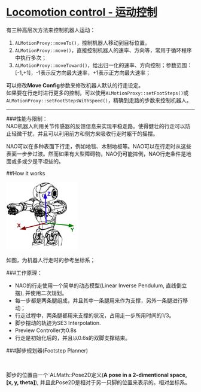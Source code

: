 [Locomotion control - 运动控制](http://doc.aldebaran.com/2-1/naoqi/motion/control-walk.html#control-walk)
====

有三种高层次方法来控制机器人运动：

1. `ALMotionProxy::moveTo()`，控制机器人移动到目标位置。
2. `ALMotionProxy::move()`，直接控制机器人的速率、方向等，常用于循环程序中执行多次；
3. `ALMotionProxy::moveToward()`，给出归一化的速率、方向控制；参数范围：[-1,+1]，-1表示反方向最大速率，+1表示正方向最大速率；

可以修改**Move Config**参数来修改机器人默认的行走设定。    
如果要在行走时进行更多的控制，可以使用`ALMotionProxy::setFootSteps()`或`ALMotionProxy::setFootStepsWithSpeed()`，精确到走路的步数来控制机器人。    

----
  
###性能与限制：     
NAO机器人利用关节传感器的反馈信息来实现平稳走路。使得健壮的行走可以防止轻微干扰，并且可以利用前方和侧方来吸收行走时躯干的摇摆。

NAO可以在多种表面下行走，例如地毯、木制地板等。NAO可以在行走时从这些表面一步步过渡。然而如果有大型障碍物，NAO仍可能摔倒，NAO行走条件是地面或多或少是平坦些的。

##How it works

![axis_def](../image/axis_def.png "axis_def")    

如图，为机器人行走时的参考坐标系；
 
###工作原理：     

* NAO的行走使用一个简单的动态模型(Linear Inverse Pendulum, 直线倒立摆), 并使用二次规划。
* 每一步都是两条腿组成，并且其中一条腿用来作为支撑，另外一条腿进行移动；
* 行走过程中，两条腿都用来支撑的状况，占用走一步所用时间的1/3。
* 脚步摆动的轨迹为SE3 Interpolation.
* Preview Controller为0.8s
* 行走是初始化后的，并且以0.6s的双脚支撑结束。

###脚步规划器(Footstep Planner)

![]()

脚步的位置由一个`ALMath::Pose2D定义(**A pose in a 2-dimentional space, [x, y, theta]**), 并且此Pose2D是相对于另一只脚的位置来表示的。相对坐标系。


